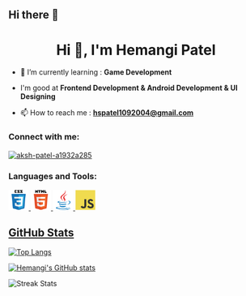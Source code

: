 ## Hi there 👋

<html>
<body>

<h1 align="center">Hi 👋, I'm Hemangi Patel</h1>

- 🌱 I’m currently learning : **Game Development**
- I'm good at **Frontend Development & Android Development & UI Designing** 

- 📫 How to reach me  : **hspatel1092004@gmail.com**

<h3 align="left">Connect with me:</h3>
<p align="left">
<a href="https://www.linkedin.com/in/hemangi-s-patel-5642332a3/" target="blank"><img align="center" src="https://raw.githubusercontent.com/rahuldkjain/github-profile-readme-generator/master/src/images/icons/Social/linked-in-alt.svg" alt="aksh-patel-a1932a285" height="30" width="40" /></a>
</p>

<h3 align="left">Languages and Tools:</h3>
<p align="left"> <a href="https://www.w3schools.com/css/" target="_blank" rel="noreferrer"> <img src="https://raw.githubusercontent.com/devicons/devicon/master/icons/css3/css3-original-wordmark.svg" alt="css3" width="40" height="40"/> </a> <a href="https://www.w3.org/html/" target="_blank" rel="noreferrer"> <img src="https://raw.githubusercontent.com/devicons/devicon/master/icons/html5/html5-original-wordmark.svg" alt="html5" width="40" height="40"/> </a> <a href="https://www.java.com" target="_blank" rel="noreferrer"> <img src="https://raw.githubusercontent.com/devicons/devicon/master/icons/java/java-original.svg" alt="java" width="40" height="40"/> </a> <a href="https://developer.mozilla.org/en-US/docs/Web/JavaScript" target="_blank" rel="noreferrer"> <img src="https://raw.githubusercontent.com/devicons/devicon/master/icons/javascript/javascript-original.svg" alt="javascript" width="40" height="40"/> </p>

</body>
</html>


## GitHub Stats

[![Top Langs](https://github-readme-stats.vercel.app/api/top-langs/?username=Hemangi-patel109&layout=compact)](https://github.com/anuraghazra/github-readme-stats)

<!--[![Hemangi's GitHub stats](https://github-readme-stats.vercel.app/api?username=Hemangi-patel109&show_icons=true)](https://github.com/anuraghazra/github-readme-stats)-->
[![Hemangi's GitHub stats](https://github-readme-stats.vercel.app/api?username=Hemangi-patel109&hide_rank=true&show_icons=true)](https://github.com/HemangipPatel109)


![Streak Stats](https://github-readme-streak-stats.herokuapp.com/?user=Hemangi-patel109)

<!--
**Hemangi-patel109/Hemangi-patel109** is a ✨ _special_ ✨ repository because its `README.md` (this file) appears on your GitHub profile.

Here are some ideas to get you started:

- 🔭 I’m currently working on ...
- 🌱 I’m currently learning ...
- 👯 I’m looking to collaborate on ...
- 🤔 I’m looking for help with ...
- 💬 Ask me about ...
- 📫 How to reach me: ...
- 😄 Pronouns: ...
- ⚡ Fun fact: ...
-->

